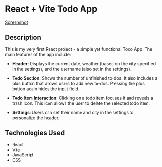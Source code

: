 # React + Vite Todo App

[Screenshot](./public/image.png)

## Description

This is my very first React project - a simple yet functional Todo App. The main features of the app include:

- **Header**: Displays the current date, weather (based on the city specified in the settings), and the username (also set in the settings).

- **Todo Section**: Shows the number of unfinished to-dos. It also includes a plus button that allows users to add new to-dos. Pressing the plus button again hides the input field.

- **Todo Item Interaction**: Clicking on a todo item focuses it and reveals a trash icon. This icon allows the user to delete the selected todo item.

- **Settings**: Users can set their name and city in the settings to personalize the header.

## Technologies Used

- React
- Vite
- JavaScript
- CSS

